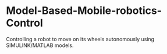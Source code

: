 # Model-Based-Mobile-robotics-Control
Controlling a robot to move on its wheels autonomously using SIMULINK/MATLAB models.
